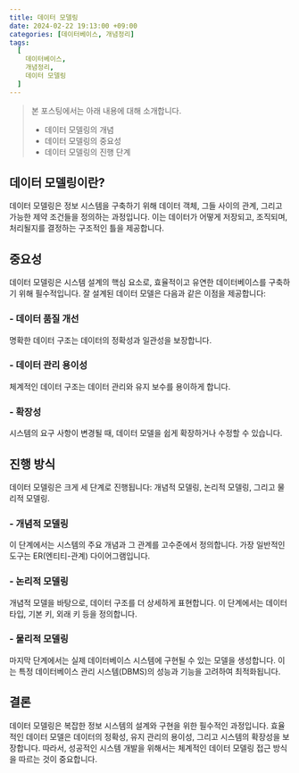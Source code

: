 ```yaml
---
title: 데이터 모델링
date: 2024-02-22 19:13:00 +09:00
categories: [데이터베이스, 개념정리]
tags:
  [
    데이터베이스,
    개념정리,
    데이터 모델링
  ]
---
```


> 본 포스팅에서는 아래 내용에 대해 소개합니다.
> - 데이터 모델링의 개념
> - 데이터 모델링의 중요성
> - 데이터 모델링의 진행 단계

## 데이터 모델링이란?
데이터 모델링은 정보 시스템을 구축하기 위해 데이터 객체, 그들 사이의 관계, 그리고 가능한 제약 조건들을 정의하는 과정입니다. 이는 데이터가 어떻게 저장되고, 조직되며, 처리될지를 결정하는 구조적인 틀을 제공합니다.

## 중요성
데이터 모델링은 시스템 설계의 핵심 요소로, 효율적이고 유연한 데이터베이스를 구축하기 위해 필수적입니다. 잘 설계된 데이터 모델은 다음과 같은 이점을 제공합니다:

### - 데이터 품질 개선
명확한 데이터 구조는 데이터의 정확성과 일관성을 보장합니다.

### - 데이터 관리 용이성
체계적인 데이터 구조는 데이터 관리와 유지 보수를 용이하게 합니다.

### - 확장성
시스템의 요구 사항이 변경될 때, 데이터 모델을 쉽게 확장하거나 수정할 수 있습니다.

## 진행 방식
데이터 모델링은 크게 세 단계로 진행됩니다: 개념적 모델링, 논리적 모델링, 그리고 물리적 모델링.

### - 개념적 모델링
이 단계에서는 시스템의 주요 개념과 그 관계를 고수준에서 정의합니다. 가장 일반적인 도구는 ER(엔티티-관계) 다이어그램입니다.

### - 논리적 모델링
개념적 모델을 바탕으로, 데이터 구조를 더 상세하게 표현합니다. 이 단계에서는 데이터 타입, 기본 키, 외래 키 등을 정의합니다.

### - 물리적 모델링
마지막 단계에서는 실제 데이터베이스 시스템에 구현될 수 있는 모델을 생성합니다. 이는 특정 데이터베이스 관리 시스템(DBMS)의 성능과 기능을 고려하여 최적화됩니다.

## 결론
데이터 모델링은 복잡한 정보 시스템의 설계와 구현을 위한 필수적인 과정입니다. 효율적인 데이터 모델은 데이터의 정확성, 유지 관리의 용이성, 그리고 시스템의 확장성을 보장합니다.
따라서, 성공적인 시스템 개발을 위해서는 체계적인 데이터 모델링 접근 방식을 따르는 것이 중요합니다.
